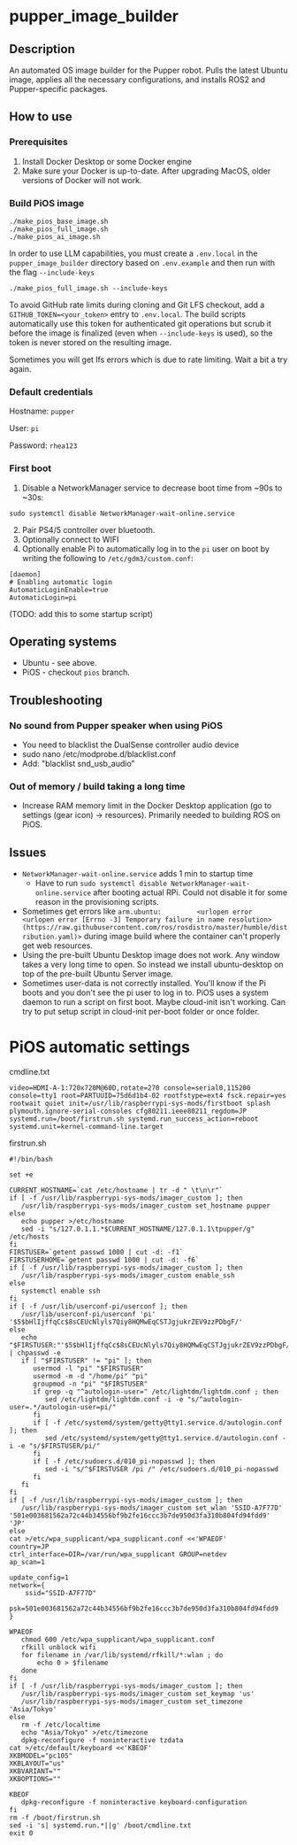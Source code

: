 # pupper_image_builder

## Description
An automated OS image builder for the Pupper robot. Pulls the latest Ubuntu image, applies all the necessary configurations, and installs ROS2 and Pupper-specific packages.

## How to use
### Prerequisites
1. Install Docker Desktop or some Docker engine
2. Make sure your Docker is up-to-date. After upgrading MacOS, older versions of Docker will not work.


### Build PiOS image
```
./make_pios_base_image.sh
./make_pios_full_image.sh
./make_pios_ai_image.sh
```
In order to use LLM capabilities, you must create a `.env.local` in the `pupper_image_builder` directory based on `.env.example` and then run with the flag `--include-keys`
```
./make_pios_full_image.sh --include-keys
```

To avoid GitHub rate limits during cloning and Git LFS checkout, add a `GITHUB_TOKEN=<your_token>` entry to `.env.local`. The build scripts automatically use this token for authenticated git operations but scrub it before the image is finalized (even when `--include-keys` is used), so the token is never stored on the resulting image.

Sometimes you will get lfs errors which is due to rate limiting. Wait a bit a try again.


### Default credentials
Hostname: `pupper`

User: `pi`

Password: `rhea123`

### First boot
1. Disable a NetworkManager service to decrease boot time from ~90s to ~30s:

`sudo systemctl disable NetworkManager-wait-online.service`

2. Pair PS4/5 controller over bluetooth.
3. Optionally connect to WIFI
4. Optionally enable Pi to automatically log in to the `pi` user on boot by writing the following to `/etc/gdm3/custom.conf`:
```
[daemon]
# Enabling automatic login
AutomaticLoginEnable=true
AutomaticLogin=pi
```
(TODO: add this to some startup script)

## Operating systems
* Ubuntu - see above.
* PiOS - checkout `pios` branch. 

## Troubleshooting
### No sound from Pupper speaker when using PiOS
* You need to blacklist the DualSense controller audio device
* sudo nano /etc/modprobe.d/blacklist.conf
* Add: "blacklist snd_usb_audio"

### Out of memory / build taking a long time
* Increase RAM memory limit in the Docker Desktop application (go to settings (gear icon) -> resources). Primarily needed to building ROS on PiOS.

## Issues
* `NetworkManager-wait-online.service` adds 1 min to startup time
    * Have to run `sudo systemctl disable NetworkManager-wait-online.service` after booting actual RPi. Could not disable it for some reason in the provisioning scripts.
* Sometimes get errors like `arm.ubuntu:         <urlopen error <urlopen error [Errno -3] Temporary failure in name resolution> (https://raw.githubusercontent.com/ros/rosdistro/master/humble/distribution.yaml)>` during image build where the container can't properly get web resources. 
* Using the pre-built Ubuntu Desktop image does not work. Any window takes a very long time to open. So instead we install ubuntu-desktop on top of the pre-built Ubuntu Server image.
* Sometimes user-data is not correctly installed. You'll know if the Pi boots and you don't see the pi user to log in to. PiOS uses a system daemon to run a script on first boot. Maybe cloud-init isn't working. Can try to put setup script in cloud-init per-boot folder or once folder.



# PiOS automatic settings
cmdline.txt
```
video=HDMI-A-1:720x720M@60D,rotate=270 console=serial0,115200 console=tty1 root=PARTUUID=75d6d1b4-02 rootfstype=ext4 fsck.repair=yes rootwait quiet init=/usr/lib/raspberrypi-sys-mods/firstboot splash plymouth.ignore-serial-consoles cfg80211.ieee80211_regdom=JP systemd.run=/boot/firstrun.sh systemd.run_success_action=reboot systemd.unit=kernel-command-line.target
```

firstrun.sh
```
#!/bin/bash

set +e

CURRENT_HOSTNAME=`cat /etc/hostname | tr -d " \t\n\r"`
if [ -f /usr/lib/raspberrypi-sys-mods/imager_custom ]; then
   /usr/lib/raspberrypi-sys-mods/imager_custom set_hostname pupper
else
   echo pupper >/etc/hostname
   sed -i "s/127.0.1.1.*$CURRENT_HOSTNAME/127.0.1.1\tpupper/g" /etc/hosts
fi
FIRSTUSER=`getent passwd 1000 | cut -d: -f1`
FIRSTUSERHOME=`getent passwd 1000 | cut -d: -f6`
if [ -f /usr/lib/raspberrypi-sys-mods/imager_custom ]; then
   /usr/lib/raspberrypi-sys-mods/imager_custom enable_ssh
else
   systemctl enable ssh
fi
if [ -f /usr/lib/userconf-pi/userconf ]; then
   /usr/lib/userconf-pi/userconf 'pi' '$5$bHlIjffqCc$8sCEUcNlyls7Qiy8HQMwEqCSTJgjukrZEV9zzPDbgF/'
else
   echo "$FIRSTUSER:"'$5$bHlIjffqCc$8sCEUcNlyls7Qiy8HQMwEqCSTJgjukrZEV9zzPDbgF/' | chpasswd -e
   if [ "$FIRSTUSER" != "pi" ]; then
      usermod -l "pi" "$FIRSTUSER"
      usermod -m -d "/home/pi" "pi"
      groupmod -n "pi" "$FIRSTUSER"
      if grep -q "^autologin-user=" /etc/lightdm/lightdm.conf ; then
         sed /etc/lightdm/lightdm.conf -i -e "s/^autologin-user=.*/autologin-user=pi/"
      fi
      if [ -f /etc/systemd/system/getty@tty1.service.d/autologin.conf ]; then
         sed /etc/systemd/system/getty@tty1.service.d/autologin.conf -i -e "s/$FIRSTUSER/pi/"
      fi
      if [ -f /etc/sudoers.d/010_pi-nopasswd ]; then
         sed -i "s/^$FIRSTUSER /pi /" /etc/sudoers.d/010_pi-nopasswd
      fi
   fi
fi
if [ -f /usr/lib/raspberrypi-sys-mods/imager_custom ]; then
   /usr/lib/raspberrypi-sys-mods/imager_custom set_wlan 'SSID-A7F77D' '501e003681562a72c44b34556bf9b2fe16ccc3b7de950d3fa310b804fd94fdd9' 'JP'
else
cat >/etc/wpa_supplicant/wpa_supplicant.conf <<'WPAEOF'
country=JP
ctrl_interface=DIR=/var/run/wpa_supplicant GROUP=netdev
ap_scan=1

update_config=1
network={
	ssid="SSID-A7F77D"
	psk=501e003681562a72c44b34556bf9b2fe16ccc3b7de950d3fa310b804fd94fdd9
}

WPAEOF
   chmod 600 /etc/wpa_supplicant/wpa_supplicant.conf
   rfkill unblock wifi
   for filename in /var/lib/systemd/rfkill/*:wlan ; do
       echo 0 > $filename
   done
fi
if [ -f /usr/lib/raspberrypi-sys-mods/imager_custom ]; then
   /usr/lib/raspberrypi-sys-mods/imager_custom set_keymap 'us'
   /usr/lib/raspberrypi-sys-mods/imager_custom set_timezone 'Asia/Tokyo'
else
   rm -f /etc/localtime
   echo "Asia/Tokyo" >/etc/timezone
   dpkg-reconfigure -f noninteractive tzdata
cat >/etc/default/keyboard <<'KBEOF'
XKBMODEL="pc105"
XKBLAYOUT="us"
XKBVARIANT=""
XKBOPTIONS=""

KBEOF
   dpkg-reconfigure -f noninteractive keyboard-configuration
fi
rm -f /boot/firstrun.sh
sed -i 's| systemd.run.*||g' /boot/cmdline.txt
exit 0
```
